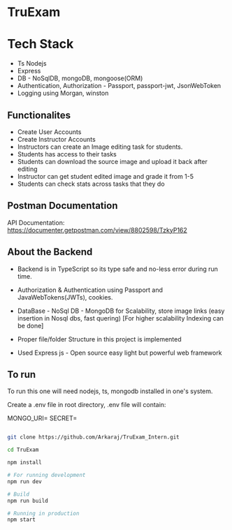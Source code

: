 # TruExam

# Tech Stack

- Ts Nodejs
- Express
- DB - NoSqlDB, mongoDB, mongoose(ORM)
- Authentication, Authorization - Passport, passport-jwt, JsonWebToken
- Logging using Morgan, winston

## Functionalites

- Create User Accounts
- Create Instructor Accounts
- Instructors can create an Image editing task for students.
- Students has access to their tasks
- Students can download the source image and upload it back after editing
- Instructor can get student edited image and grade it from 1-5
- Students can check stats across tasks that they do

## Postman Documentation

API Documentation: https://documenter.getpostman.com/view/8802598/TzkyP162

## About the Backend

- Backend is in TypeScript so its type safe and no-less error during run time.

- Authorization & Authentication using Passport and JavaWebTokens(JWTs), cookies.

- DataBase - NoSql DB - MongoDB for Scalability, store image links (easy insertion in Nosql dbs, fast quering) [For higher scalability Indexing can be done]

- Proper file/folder Structure in this project is implemented

- Used Express js - Open source easy light but powerful web framework

## To run

To run this one will need nodejs, ts, mongodb installed in one's system.

Create a .env file in root directory, .env file will contain:

MONGO_URI=
SECRET=

```bash

git clone https://github.com/Arkaraj/TruExam_Intern.git

cd TruExam

npm install

# For running development
npm run dev

# Build
npm run build

# Running in production
npm start

```

